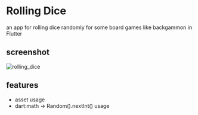 # Rolling Dice

an app for rolling dice randomly for some board games like backgammon in Flutter

## screenshot
![rolling_dice](https://github.com/merihcavdar/rolling_dice/assets/84540989/62077c99-16fc-49c4-b839-7bab36edd130)

## features
- asset usage
- dart:math -> Random().nextInt() usage
